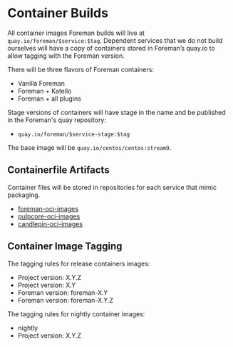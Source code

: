 # Container Builds

All container images Foreman builds will live at `quay.io/foreman/$service:$tag`.
Dependent services that we do not build ourselves will have a copy of containers stored in Foreman’s quay.io to allow tagging with the Foreman version.

There will be three flavors of Foreman containers:

  * Vanilla Foreman
  * Foreman + Katello
  * Foreman + all plugins

Stage versions of containers will have stage in the name and be published in the Foreman's quay repository:

  * `quay.io/foreman/$service-stage:$tag`

The base image will be `quay.io/centos/centos:stream9`.

## Containerfile Artifacts

Container files will be stored in repositories for each service that mimic packaging.

  * [foreman-oci-images](https://github.com/theforeman/foreman-oci-images)
  * [pulpcore-oci-images](https://github.com/theforeman/pulpcore-oci-images)
  * [candlepin-oci-images](https://github.com/theforeman/candlepin-oci-images)

## Container Image Tagging

The tagging rules for release containers images:

  * Project version: X.Y.Z
  * Project version: X.Y
  * Foreman version: foreman-X.Y
  * Foreman version: foreman-X.Y.Z

The tagging rules for nightly container images:

  * nightly
  * Project version: X.Y.Z

